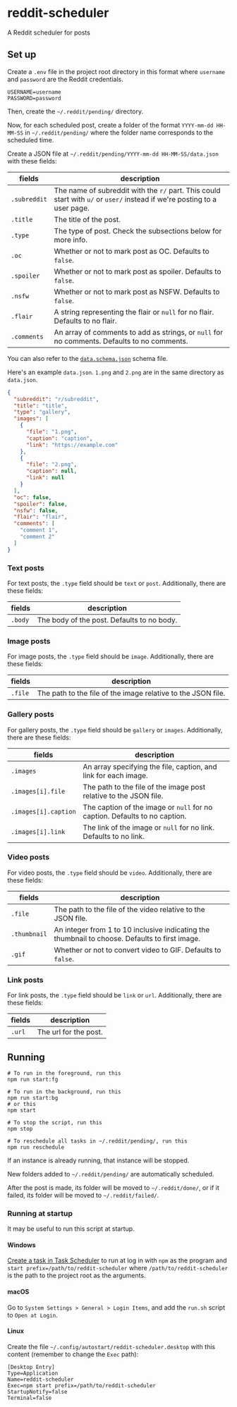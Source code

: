 # reddit-scheduler

A Reddit scheduler for posts

## Set up

Create a `.env` file in the project root directory in this format where `username` and `password` are the Reddit
credentials.

```dotenv
USERNAME=username
PASSWORD=password
```

Then, create the `~/.reddit/pending/` directory.

Now, for each scheduled post, create a folder of the format `YYYY-mm-dd HH-MM-SS` in `~/.reddit/pending/` where the
folder name corresponds to the scheduled time.

Create a JSON file at `~/.reddit/pending/YYYY-mm-dd HH-MM-SS/data.json` with these fields:

| fields       | description                                                                                                              |
|--------------|--------------------------------------------------------------------------------------------------------------------------|
| `.subreddit` | The name of subreddit with the `r/` part. This could start with `u/` or `user/` instead if we're posting to a user page. |
| `.title`     | The title of the post.                                                                                                   |
| `.type`      | The type of post. Check the subsections below for more info.                                                             |
| `.oc`        | Whether or not to mark post as OC. Defaults to `false`.                                                                  |
| `.spoiler`   | Whether or not to mark post as spoiler. Defaults to `false`.                                                             |
| `.nsfw`      | Whether or not to mark post as NSFW. Defaults to `false`.                                                                |
| `.flair`     | A string representing the flair or `null` for no flair. Defaults to no flair.                                            |
| `.comments`  | An array of comments to add as strings, or `null` for no comments. Defaults to no comments.                              |

You can also refer to the [`data.schema.json`](https://github.com/tigeryu8900/reddit-scheduler/blob/main/data.schema.json)
schema file.

Here's an example `data.json`. `1.png` and `2.png` are in the same directory as `data.json`.

```json
{
  "subreddit": "r/subreddit",
  "title": "title",
  "type": "gallery",
  "images": [
    {
      "file": "1.png",
      "caption": "caption",
      "link": "https://example.com"
    },
    {
      "file": "2.png",
      "caption": null,
      "link": null
    }
  ],
  "oc": false,
  "spoiler": false,
  "nsfw": false,
  "flair": "flair",
  "comments": [
    "comment 1",
    "comment 2"
  ]
}
```

### Text posts

For text posts, the `.type` field should be `text` or `post`. Additionally, there are these fields:

| fields  | description                                |
|---------|--------------------------------------------|
| `.body` | The body of the post. Defaults to no body. |

### Image posts

For image posts, the `.type` field should be `image`. Additionally, there are these fields:

| fields  | description                                                      |
|---------|------------------------------------------------------------------|
| `.file` | The path to the file of the image relative to the JSON file. |

### Gallery posts

For gallery posts, the `.type` field should be `gallery` or `images`. Additionally, there are these fields:

| fields               | description                                                                |
|----------------------|----------------------------------------------------------------------------|
| `.images`            | An array specifying the file, caption, and link for each image.            |
| `.images[i].file`    | The path to the file of the image post relative to the JSON file.          |
| `.images[i].caption` | The caption of the image or `null` for no caption. Defaults to no caption. |
| `.images[i].link`    | The link of the image or `null` for no link. Defaults to no link.          |

### Video posts

For video posts, the `.type` field should be `video`. Additionally, there are these fields:

| fields            | description                                                                                    |
|-------------------|------------------------------------------------------------------------------------------------|
| `.file`           | The path to the file of the video relative to the JSON file.                                   |
| `.thumbnail`      | An integer from 1 to 10 inclusive indicating the thumbnail to choose. Defaults to first image. |
| `.gif`            | Whether or not to convert video to GIF. Defaults to `false`.                                   |

### Link posts

For link posts, the `.type` field should be `link` or `url`. Additionally, there are these fields:

| fields | description           |
|--------|-----------------------|
| `.url` | The url for the post. |

## Running

```shell
# To run in the foreground, run this
npm run start:fg

# To run in the background, run this
npm run start:bg
# or this
npm start

# To stop the script, run this
npm stop

# To reschedule all tasks in ~/.reddit/pending/, run this
npm run reschedule
```

If an instance is already running, that instance will be stopped.

New folders added to `~/.reddit/pending/` are automatically scheduled.

After the post is made, its folder will be moved to `~/.reddit/done/`, or if it failed, its folder will be moved to
`~/.reddit/failed/`.

### Running at startup

It may be useful to run this script at startup.

#### Windows

[Create a task in Task Scheduler](https://www.windowscentral.com/how-create-automated-task-using-task-scheduler-windows-10)
to run at log in with `npm` as the program and `start prefix=/path/to/reddit-scheduler` where `/path/to/reddit-scheduler`
is the path to the project root as the arguments.

#### macOS

Go to `System Settings > General > Login Items`, and add the `run.sh` script to `Open at Login`.

#### Linux

Create the file `~/.config/autostart/reddit-scheduler.desktop` with this content (remember to change the `Exec` path):

```
[Desktop Entry]
Type=Application
Name=reddit-scheduler
Exec=npm start prefix=/path/to/reddit-scheduler
StartupNotify=false
Terminal=false
```
